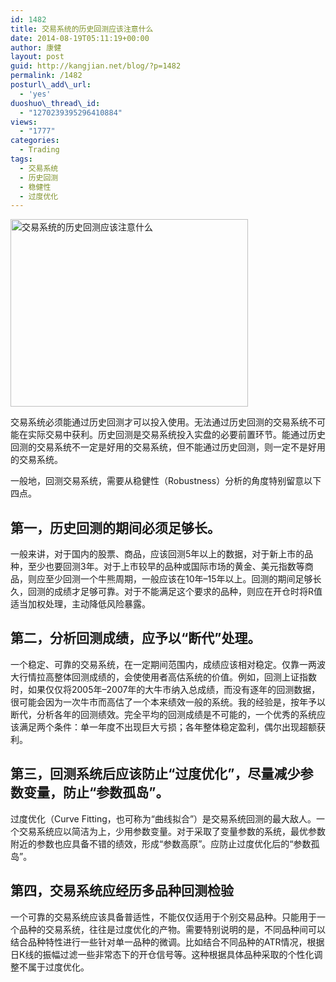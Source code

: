 ```yaml
---
id: 1482
title: 交易系统的历史回测应该注意什么
date: 2014-08-19T05:11:19+00:00
author: 康健
layout: post
guid: http://kangjian.net/blog/?p=1482
permalink: /1482
posturl\_add\_url:
  - 'yes'
duoshuo\_thread\_id:
  - "1270239395296410884"
views:
  - "1777"
categories:
  - Trading
tags:
  - 交易系统
  - 历史回测
  - 稳健性
  - 过度优化
---
```

<img style="margin-left:auto;margin-right:auto" src="http://kangjian.net/images/2014/08/111918634.jpg" alt="交易系统的历史回测应该注意什么" border="0" width="380" height="300" />

交易系统必须能通过历史回测才可以投入使用。无法通过历史回测的交易系统不可能在实际交易中获利。历史回测是交易系统投入实盘的必要前置环节。能通过历史回测的交易系统不一定是好用的交易系统，但不能通过历史回测，则一定不是好用的交易系统。

一般地，回测交易系统，需要从稳健性（Robustness）分析的角度特别留意以下四点。

## 第一，历史回测的期间必须足够长。

一般来讲，对于国内的股票、商品，应该回测5年以上的数据，对于新上市的品种，至少也要回测3年。对于上市较早的品种或国际市场的黄金、美元指数等商品，则应至少回测一个牛熊周期，一般应该在10年&#8211;15年以上。回测的期间足够长久，回测的成绩才足够可靠。对于不能满足这个要求的品种，则应在开仓时将R值适当加权处理，主动降低风险暴露。

## 第二，分析回测成绩，应予以“断代”处理。

一个稳定、可靠的交易系统，在一定期间范围内，成绩应该相对稳定。仅靠一两波大行情拉高整体回测成绩的，会使使用者高估系统的价值。例如，回测上证指数时，如果仅仅将2005年&#8211;2007年的大牛市纳入总成绩，而没有逐年的回测数据，很可能会因为一次牛市而高估了一个本来绩效一般的系统。我的经验是，按年予以断代，分析各年的回测绩效。完全平均的回测成绩是不可能的，一个优秀的系统应该满足两个条件：单一年度不出现巨大亏损；各年整体稳定盈利，偶尔出现超额获利。

## 第三，回测系统后应该防止“过度优化”，尽量减少参数变量，防止“参数孤岛”。

过度优化（Curve Fitting，也可称为“曲线拟合”）是交易系统回测的最大敌人。一个交易系统应以简洁为上，少用参数变量。对于采取了变量参数的系统，最优参数附近的参数也应具备不错的绩效，形成“参数高原”。应防止过度优化后的“参数孤岛”。

## 第四，交易系统应经历多品种回测检验

一个可靠的交易系统应该具备普适性，不能仅仅适用于个别交易品种。只能用于一个品种的交易系统，往往是过度优化的产物。需要特别说明的是，不同品种间可以结合品种特性进行一些针对单一品种的微调。比如结合不同品种的ATR情况，根据日K线的振幅过滤一些非常态下的开仓信号等。这种根据具体品种采取的个性化调整不属于过度优化。
